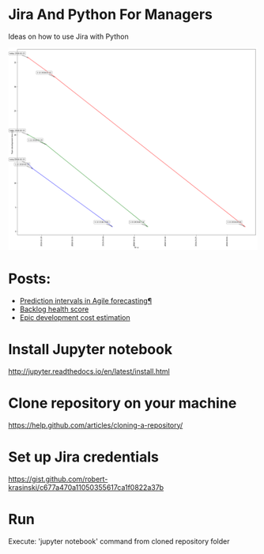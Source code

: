 # Jira And Python For Managers
Ideas on how to use Jira with Python 

![Screenshot](burndown_chart.png)

# Posts:
* [Prediction intervals in Agile forecasting¶](https://robert-krasinski.github.io/JiraAndPythonForManagers/Prediction%20intervals%20in%20Agile%20forecasting.html)
* [Backlog health score](https://robert-krasinski.github.io/JiraAndPythonForManagers/Backlog%20health%20score-Extended%20version%20for%20blog.html)
* [Epic development cost estimation](https://robert-krasinski.github.io/JiraAndPythonForManagers/Epic%20costs%20estimation%20-%20extended%20version%20for%20blog.html)


# Install Jupyter notebook
http://jupyter.readthedocs.io/en/latest/install.html

# Clone repository on your machine
https://help.github.com/articles/cloning-a-repository/

# Set up Jira credentials
https://gist.github.com/robert-krasinski/c677a470a11050355617ca1f0822a37b

# Run
Execute: 'jupyter notebook' command from cloned repository folder



